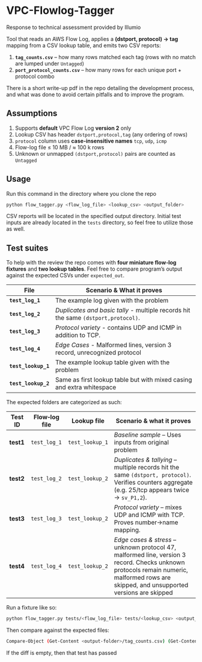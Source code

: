 # VPC-Flowlog-Tagger

Response to technical assessment provided by Illumio

Tool that reads an AWS Flow Log,
applies a **(dstport, protocol) → tag** mapping from a CSV lookup table, and emits two
CSV reports:

1. **`tag_counts.csv`** – how many rows matched each tag (rows with no match are lumped
   under `Untagged`)
2. **`port_protocol_counts.csv`** – how many rows for each unique port + protocol combo

There is a short write-up pdf in the repo detailing the development process, and what was done to avoid certain pitfalls and to improve the program.
## Assumptions



1. Supports **default** VPC Flow Log **version 2** only
2. Lookup CSV has header `dstport,protocol,tag` (any ordering of rows)
3. `protocol` column uses **case-insensitive names** `tcp`, `udp`, `icmp`
4. Flow-log file ≤ 10 MB / ≈ 100 k rows
5. Unknown or unmapped `(dstport,protocol)` pairs are counted as `Untagged`

## Usage
Run this command in the directory where you clone the repo

```bash
python flow_tagger.py <flow_log_file> <lookup_csv> <output_folder>
```
CSV reports will be located in the specified output directory. Initial test inputs are already located in the `tests` directory, so feel free to utilize those as well.

## Test suites
To help with the review the repo comes with **four miniature flow‑log fixtures** and **two lookup tables**. Feel free to compare program’s output against the expected CSVs under `expected_out`.

| File | Scenario & What it proves                                                          |
|------|------------------------------------------------------------------------------------|
| **`test_log_1`** | The example log given with the problem                                             |
| **`test_log_2`** | *Duplicates and basic tally* - multiple records hit the same `(dstport,protocol)`. |
| **`test_log_3`** | *Protocol variety* - contains UDP and ICMP in addition to TCP.                     |
| **`test_log_4`** | *Edge Cases* - Malformed lines, version 3 record, unrecognized protocol            |
| **`test_lookup_1`** | The example lookup table given with the problem                                    |
| **`test_lookup_2`** | Same as first lookup table but with mixed casing and extra whitespace              |

The expected folders are categorized as such:


| Test ID | Flow‑log file | Lookup file     | Scenario & what it proves                                                                                                                                                                |
|---------|---------------|-----------------|------------------------------------------------------------------------------------------------------------------------------------------------------------------------------------------|
| **test1** | `test_log_1` | `test_lookup_1` | *Baseline sample* – Uses inputs from original problem                                                                                                                                    |
| **test2** | `test_log_2` | `test_lookup_2` | *Duplicates & tallying* – multiple records hit the same `(dstport, protocol)`. Verifies counters aggregate (e.g. 25/tcp appears twice → `sv_P1,2`).                                      |
| **test3** | `test_log_3` | `test_lookup_2` | *Protocol variety* – mixes UDP and ICMP with TCP. Proves number→name mapping.                                                                                                            |
| **test4** | `test_log_4` | `test_lookup_2` | *Edge cases & stress* – unknown protocol 47, malformed line, version 3 record. Checks unknown protocols remain numeric, malformed rows are skipped, and unsupported versions are skipped |

Run a fixture like so:
```bash
python flow_tagger.py tests/<flow_log_file> tests/<lookup_csv> <output_folder>
```
Then compare against the expected files:
```bash
Compare-Object (Get-Content <output-folder>/tag_counts.csv) (Get-Content .\expected_out\<test_num>\expected_tag_counts.csv)
```
If the diff is empty, then that test has passed
